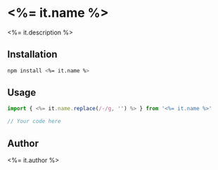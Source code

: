 # <%= it.name %>

<%= it.description %>

## Installation

```bash
npm install <%= it.name %>
```

## Usage

```typescript
import { <%= it.name.replace(/-/g, '') %> } from '<%= it.name %>'

// Your code here
```

## Author

<%= it.author %>
